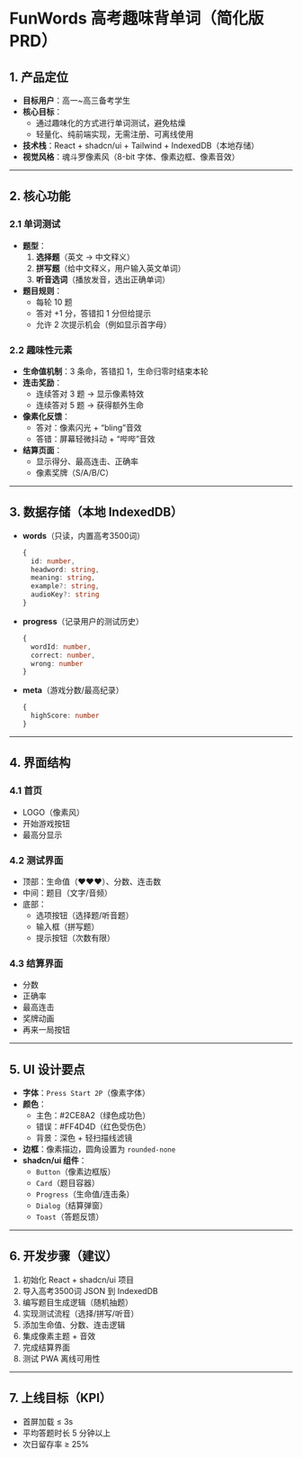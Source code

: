# FunWords 高考趣味背单词（简化版 PRD）

## 1. 产品定位
- **目标用户**：高一~高三备考学生
- **核心目标**：
  - 通过趣味化的方式进行单词测试，避免枯燥
  - 轻量化、纯前端实现，无需注册、可离线使用
- **技术栈**：React + shadcn/ui + Tailwind + IndexedDB（本地存储）
- **视觉风格**：魂斗罗像素风（8-bit 字体、像素边框、像素音效）

---

## 2. 核心功能

### 2.1 单词测试
- **题型**：
  1. **选择题**（英文 → 中文释义）
  2. **拼写题**（给中文释义，用户输入英文单词）
  3. **听音选词**（播放发音，选出正确单词）
- **题目规则**：
  - 每轮 10 题
  - 答对 +1 分，答错扣 1 分但给提示
  - 允许 2 次提示机会（例如显示首字母）

### 2.2 趣味性元素
- **生命值机制**：3 条命，答错扣 1，生命归零时结束本轮
- **连击奖励**：
  - 连续答对 3 题 → 显示像素特效
  - 连续答对 5 题 → 获得额外生命
- **像素化反馈**：
  - 答对：像素闪光 + “bling”音效
  - 答错：屏幕轻微抖动 + “哔哔”音效
- **结算页面**：
  - 显示得分、最高连击、正确率
  - 像素奖牌（S/A/B/C）

---

## 3. 数据存储（本地 IndexedDB）
- **words**（只读，内置高考3500词）
  ```ts
  {
    id: number,
    headword: string,
    meaning: string,
    example?: string,
    audioKey?: string
  }
  ```
- **progress**（记录用户的测试历史）
  ```ts
  {
    wordId: number,
    correct: number,
    wrong: number
  }
  ```
- **meta**（游戏分数/最高纪录）
  ```ts
  {
    highScore: number
  }
  ```

---

## 4. 界面结构

### 4.1 首页
- LOGO（像素风）
- 开始游戏按钮
- 最高分显示

### 4.2 测试界面
- 顶部：生命值（❤️❤️❤️）、分数、连击数
- 中间：题目（文字/音频）
- 底部：
  - 选项按钮（选择题/听音题）
  - 输入框（拼写题）
  - 提示按钮（次数有限）

### 4.3 结算界面
- 分数
- 正确率
- 最高连击
- 奖牌动画
- 再来一局按钮

---

## 5. UI 设计要点
- **字体**：`Press Start 2P`（像素字体）
- **颜色**：
  - 主色：#2CE8A2（绿色成功色）
  - 错误：#FF4D4D（红色受伤色）
  - 背景：深色 + 轻扫描线滤镜
- **边框**：像素描边，圆角设置为 `rounded-none`
- **shadcn/ui 组件**：
  - `Button`（像素边框版）
  - `Card`（题目容器）
  - `Progress`（生命值/连击条）
  - `Dialog`（结算弹窗）
  - `Toast`（答题反馈）

---

## 6. 开发步骤（建议）
1. 初始化 React + shadcn/ui 项目
2. 导入高考3500词 JSON 到 IndexedDB
3. 编写题目生成逻辑（随机抽题）
4. 实现测试流程（选择/拼写/听音）
5. 添加生命值、分数、连击逻辑
6. 集成像素主题 + 音效
7. 完成结算界面
8. 测试 PWA 离线可用性

---

## 7. 上线目标（KPI）
- 首屏加载 ≤ 3s
- 平均答题时长 5 分钟以上
- 次日留存率 ≥ 25%
